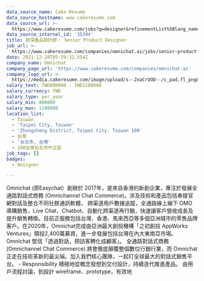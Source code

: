 ```yaml
---
data_source_name: Cake Resume
data_source_hostname: www.cakeresume.com
data_source_url: >-
  https://www.cakeresume.com/jobs?q=designer&refinementList%5Blang_name%5D%5B0%5D=English&refinementList%5Bsalary_type%5D=per_year
data_source_internal_id: '35394'
title: 資深產品設計師｜ Senior Product Designer
job_url: >-
  https://www.cakeresume.com/companies/omnichat.ai/jobs/senior-product-designer-f91fde
date: 2021-12-28T05:29:32.554Z
company_name: Omnichat
company_page_url: 'https://www.cakeresume.com/companies/omnichat.ai'
company_logo_url: >-
  https://media.cakeresume.com/image/upload/s--2xaCrUOD--/c_pad,fl_png8,h_200,w_200/v1658128844/gjkluemw6bahwi1ametr.png
salary_text: TWD800000 - TWD1100000
salary_currency: TWD
salary_type: per_year
salary_min: 800000
salary_max: 1100000
location_list:
  - Taiwan
  - 'Taipei City, Taiwan'
  - 'Zhongzheng District, Taipei City, Taiwan 100'
  - 台灣
  - '台北市, 台灣'
  - 100台灣台北市中正區
job_tags: []
badges:
  - Designer

---
```


Omnichat (原Easychat）創辦於 2017年，是來自香港的新創企業，專注於發展全通路對話式商務 (Omnichannel Chat Commerce)。涉及技術和產品包括串接官網對話及整合不同社群通訊軟體， 跨渠道用戶數據追蹤，全通路線上線下 OMO 導購銷售，Live Chat、Chatbot、自動化跨渠道再行銷，快速讓客戶營收成長及提升銷售轉換。目前正服務包括台灣、香港、馬來西亞等多個亞洲城市的零售品牌客戶。在2020年，Omnichat完成由亞洲最大創投機構「之初創投 AppWorks Ventures」領投2,400萬募資，進一步發展包括台灣在內大東南亞市場。 Omnichat 堅信「透過對話，把訪客轉化成顧客」。 全通路對話式商務 (Omnichannel Chat Commerce) 將會徹底顛覆整個數位行銷行業，而 Omnichat 正走在技術革新的最尖端。加入我們核心團隊，一起打全球最大的對話式銷售平台。 - Responsibility 積極地從概念發想到交付設計，持續迭代推進產品。 由用戶流程討論，到設計 wireframe、prototype，有效地